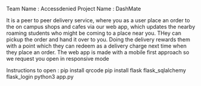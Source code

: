 Team Name : Accessdenied 
Project Name : DashMate

It is a peer to peer delivery service, where you as a user place an order to the on campus shops and cafes via our web app, which updates the nearby roaming students who might be coming to a place near you. THey can pickup the order and hand it over to you. Doing the delivery rewards them with a point which they can redeem as a delivery charge next time when they place an order.
The web app is made with a mobile first approach so we request you open in responsive mode 

Instructions to open : 
pip install qrcode
pip install flask flask_sqlalchemy flask_login
python3 app.py
